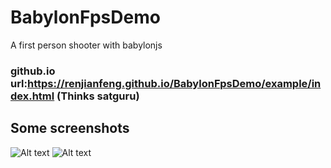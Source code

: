 # BabylonFpsDemo
A first person shooter with babylonjs

### github.io url:https://renjianfeng.github.io/BabylonFpsDemo/example/index.html  (Thinks satguru)
## Some screenshots
![Alt text](/images/sp1.gif)
![Alt text](/images/sp2.gif)
